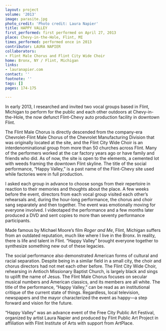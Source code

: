 ```yaml
---
layout: project
volume: '2013'
image: parasite.jpg
photo_credit: 'Photo credit: Laura Napier'
title: HAPPY VALLEY
first_performed: first performed on April 27, 2013
place: Chevy-in-the-Hole, Flint, MI
times_performed: performed once in 2013
contributor: LAURA NAPIER
collaborators:
- Flint Male Chorus and Flint City Wide Choir
home: Bronx, NY / Flint, Michigan
links:
- lauranapier.com
contact: ''
footnote: ''
tags: []
pages: 174-175

---
```


In early 2013, I researched and invited two vocal groups based in Flint, Michigan to perform for the public and each other outdoors at Chevy-in-the-Hole, the now defunct Flint-Chevy auto production facility in downtown Flint.

The Flint Male Chorus is directly descended from the company-era Chevrolet-Flint Male Chorus of the Chevrolet Manufacturing Division that was originally located at the site, and the Flint City Wide Choir is an interdenominational group from more than 50 churches across Flint. Many of the performers worked at the car factory years ago or have family and friends who did. As of now, the site is open to the elements, a cemented lot with weeds framing the downtown Flint skyline. The title of the social performance, “Happy Valley,” is a past name of the Flint-Chevy site used while factories were in full production.

I asked each group in advance to choose songs from their repertoire in reaction to their memories and thoughts about the place. A few weeks before the event, directors from each vocal group visited each other’s rehearsals and, during the hour-long performance, the chorus and choir sang separately and then together. The event was emotionally moving for everyone involved. I videotaped the performance and a few months later produced a DVD and sent copies to more than seventy performance participants.

Made famous by Michael Moore’s film _Roger and Me_, Flint, Michigan suffers from an outdated reputation, much like where I live in the Bronx. In reality, there is life and talent in Flint. “Happy Valley” brought everyone together to synthesize something new out of these legacies.

The social performance also demonstrated American forms of cultural and racial separation. Despite being in a similar field in a small city, the choir and chorus directors had not met each other before. The Flint City Wide Choir, rehearsing in Antioch Missionary Baptist Church, is largely black and sings to uplift the name of Jesus. The Flint Male Chorus focuses on secular musical numbers and American classics, and its members are all white. The title of the performance, “Happy Valley,” can be read as an institutional critique of the current state of things. Regardless, local television, newspapers and the mayor characterized the event as happy—a step forward and vision for the future.

“Happy Valley” was an advance event of the Free City Public Art Festival, organized by artist Laura Napier and produced by Flint Public Art Project in affiliation with Flint Institute of Arts with support from ArtPlace.
